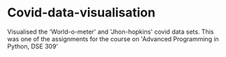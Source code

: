 # Covid-data-visualisation
Visualised the 'World-o-meter' and 'Jhon-hopkins' covid data sets. This was one of the assignments for the course on 'Advanced Programming in Python, DSE 309'
